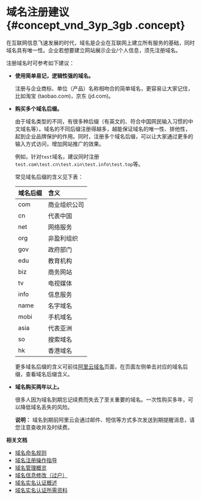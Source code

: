 # 域名注册建议 {#concept_vnd_3yp_3gb .concept}

在互联网信息飞速发展的时代，域名是企业在互联网上建立所有服务的基础，同时域名具有唯一性。企业若想要建立网站展示企业/个人信息，须先注册域名。

注册域名时可参考如下建议：

-   **使用简单易记，逻辑性强的域名。**

    注册与企业商标、单位（产品）名称相吻合的简单域名，更容易让大家记住，比如淘宝 \(taobao.com\)，京东 \(jd.com\)。

-   **购买多个域名后缀。**

    由于域名类型的不同，有很多种后缀（有英文的、符合中国网民输入习惯的中文域名等）。域名的不同后缀注册得越多，越能保证域名的唯一性、排他性，起到企业品牌保护的作用。同时，注册多个域名后缀，可以让大家通过更多的输入方式访问，增加网站推广的效果。

    例如，针对`test`域名，建议同时注册 `test.com\test.cn\test.xin\test.info\test.top`等。

    常见域名后缀的含义见下表：

    |域名后缀|含义|
    |:---|:-|
    |com|商业组织公司|
    |cn|代表中国|
    |net|网络服务|
    |org|非盈利组织|
    |gov|政府部门|
    |edu|教育机构|
    |biz|商务网站|
    |tv|电视媒体|
    |info|信息服务|
    |name|名字域名|
    |mobi|手机域名|
    |asia|代表亚洲|
    |so|搜索域名|
    |hk|香港域名|

    更多域名后缀的含义可前往[阿里云域名](https://wanwang.aliyun.com/domain/com/)页面，在页面左侧单击对应的域名后缀，查看域名后缀含义。

-   **域名购买两年以上。**

    很多人因为域名到期忘记续费而失去了至关重要的域名。一次性购买多年，可以降低域名丢失的风险。

    **说明：** 域名到期前阿里云会通过邮件、短信等方式多次发送到期提醒消息，请您注意查收并及时续费。


**相关文档**

-   [域名命名规则](https://help.aliyun.com/document_detail/54066.html)
-   [域名注册操作指导](https://help.aliyun.com/document_detail/54068.html)
-   [域名管理概览](https://help.aliyun.com/document_detail/35816.html)
-   [域名信息修改（过户）](https://help.aliyun.com/document_detail/35854.html)
-   [域名实名认证概述](https://help.aliyun.com/document_detail/35881.html)
-   [域名实名认证所需资料](https://help.aliyun.com/document_detail/35882.html)

